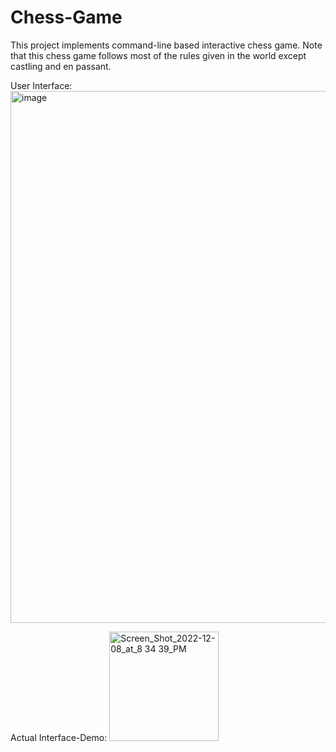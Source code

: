 # Chess-Game
This project implements command-line based interactive chess game. 
Note that this chess game follows most of the rules given in the world except castling and en passant.

User Interface:
<img width="851" alt="image" src="https://user-images.githubusercontent.com/52744133/210328876-409a756e-aaa9-4b4a-a266-e952c67fd363.png">


Actual Interface-Demo:
<img width="175" alt="Screen_Shot_2022-12-08_at_8 34 39_PM" src="https://user-images.githubusercontent.com/52744133/210329474-f5ac3016-0577-4345-b493-e680d0b6f9df.png">





